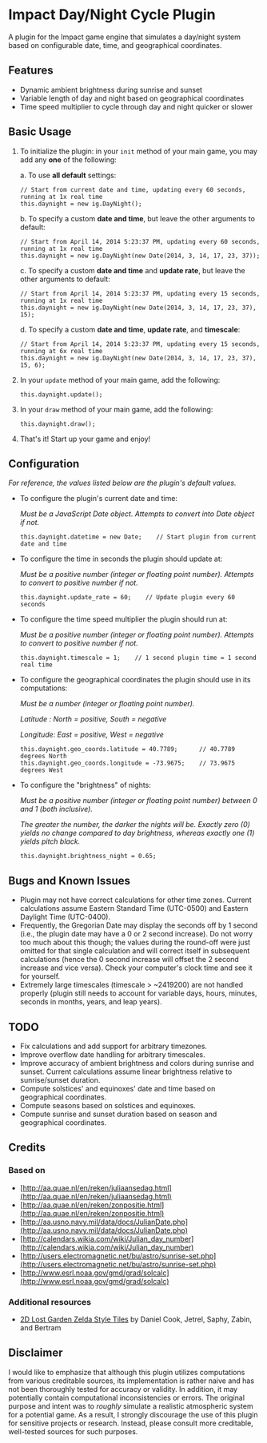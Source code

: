 # Impact Day/Night Cycle Plugin

A plugin for the Impact game engine that simulates a day/night system based on configurable date, time, and geographical coordinates.


## Features


* Dynamic ambient brightness during sunrise and sunset
* Variable length of day and night based on geographical coordinates
* Time speed multiplier to cycle through day and night quicker or slower


## Basic Usage

1. To initialize the plugin: in your `init` method of your main game, you may add any **one** of the following:

    a. To use **all default** settings:

       // Start from current date and time, updating every 60 seconds, running at 1x real time
       this.daynight = new ig.DayNight();

    b. To specify a custom **date and time**, but leave the other arguments to default:

       // Start from April 14, 2014 5:23:37 PM, updating every 60 seconds, running at 1x real time
       this.daynight = new ig.DayNight(new Date(2014, 3, 14, 17, 23, 37));

    c. To specify a custom **date and time** and **update rate**, but leave the other arguments to default:

       // Start from April 14, 2014 5:23:37 PM, updating every 15 seconds, running at 1x real time
       this.daynight = new ig.DayNight(new Date(2014, 3, 14, 17, 23, 37), 15);

    d. To specify a custom **date and time**, **update rate**, and **timescale**:

       // Start from April 14, 2014 5:23:37 PM, updating every 15 seconds, running at 6x real time
       this.daynight = new ig.DayNight(new Date(2014, 3, 14, 17, 23, 37), 15, 6);

2. In your `update` method of your main game, add the following:

       this.daynight.update();

3. In your `draw` method of your main game, add the following:

       this.daynight.draw();

4. That's it! Start up your game and enjoy!


## Configuration

*For reference, the values listed below are the plugin's default values.*

* To configure the plugin's current date and time:

    *Must be a JavaScript Date object. Attempts to convert into Date object if not.*

      this.daynight.datetime = new Date;    // Start plugin from current date and time

* To configure the time in seconds the plugin should update at:

  *Must be a positive number (integer or floating point number). Attempts to convert to positive number if not.*

      this.daynight.update_rate = 60;    // Update plugin every 60 seconds

* To configure the time speed multiplier the plugin should run at:

  *Must be a positive number (integer or floating point number). Attempts to convert to positive number if not.*

      this.daynight.timescale = 1;    // 1 second plugin time = 1 second real time

* To configure the geographical coordinates the plugin should use in its computations:

  *Must be a number (integer or floating point number).*

  *Latitude : North = positive, South = negative*

  *Longitude: East  = positive, West  = negative*

      this.daynight.geo_coords.latitude = 40.7789;      // 40.7789 degrees North
      this.daynight.geo_coords.longitude = -73.9675;    // 73.9675 degrees West

* To configure the "brightness" of nights:

  *Must be a positive number (integer or floating point number) between 0 and 1 (both inclusive).*

  *The *greater* the number, the darker the nights will be. Exactly zero (0) yields no change compared to day brightness, whereas exactly one (1) yields pitch black.*

      this.daynight.brightness_night = 0.65;


## Bugs and Known Issues

* Plugin may not have correct calculations for other time zones. Current calculations assume Eastern Standard Time (UTC-0500) and Eastern Daylight Time (UTC-0400).
* Frequently, the Gregorian Date may display the seconds off by 1 second (i.e., the plugin date may have a 0 or 2 second increase). Do not worry too much about this though; the values during the round-off were just omitted for that single calculation and will correct itself in subsequent calculations (hence the 0 second increase will offset the 2 second increase and vice versa). Check your computer's clock time and see it for yourself.
* Extremely large timescales (timescale > ~2419200) are not handled properly (plugin still needs to account for variable days, hours, minutes, seconds in months, years, and leap years).


## TODO

* Fix calculations and add support for arbitrary timezones.
* Improve overflow date handling for arbitrary timescales.
* Improve accuracy of ambient brightness and colors during sunrise and sunset. Current calculations assume linear brightness relative to sunrise/sunset duration.
* Compute solstices' and equinoxes' date and time based on geographical coordinates.
* Compute seasons based on solstices and equinoxes.
* Compute sunrise and sunset duration based on season and geographical coordinates.


## Credits

### Based on

* [http://aa.quae.nl/en/reken/juliaansedag.html](http://aa.quae.nl/en/reken/juliaansedag.html)
* [http://aa.quae.nl/en/reken/zonpositie.html](http://aa.quae.nl/en/reken/zonpositie.html)
* [http://aa.usno.navy.mil/data/docs/JulianDate.php](http://aa.usno.navy.mil/data/docs/JulianDate.php)
* [http://calendars.wikia.com/wiki/Julian_day_number](http://calendars.wikia.com/wiki/Julian_day_number)
* [http://users.electromagnetic.net/bu/astro/sunrise-set.php](http://users.electromagnetic.net/bu/astro/sunrise-set.php)
* [http://www.esrl.noaa.gov/gmd/grad/solcalc](http://www.esrl.noaa.gov/gmd/grad/solcalc)

### Additional resources

* [2D Lost Garden Zelda Style Tiles](http://opengameart.org/content/2d-lost-garden-zelda-style-tiles-resized-to-32x32-with-additions) by Daniel Cook, Jetrel, Saphy, Zabin, and Bertram


## Disclaimer

I would like to emphasize that although this plugin utilizes computations from various creditable sources, its implementation is rather naive and has not been thoroughly tested for accuracy or validity. In addition, it may potentially contain computational inconsistencies or errors. The original purpose and intent was to *roughly* simulate a realistic atmospheric system for a potential game. As a result, I strongly discourage the use of this plugin for sensitive projects or research. Instead, please consult more creditable, well-tested sources for such purposes.

